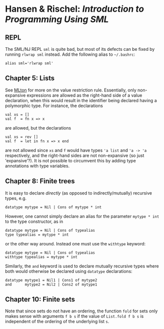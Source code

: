 # Hansen & Rischel: *Introduction to Programming Using SML*

## REPL

The SML/NJ REPL `sml` is quite bad, but most of its defects can be fixed by running `rlwrap sml` instead. Add the following alias to `~/.bashrc`:

    alias sml='rlwrap sml'


## Chapter 5: Lists

See [MLton](http://mlton.org/ValueRestriction) for more on the value restriction rule. Essentially, only non-expansive expressions are allowed as the right-hand side of a value declaration, when this would result in the identifier being declared having a polymorphic type. For instance, the declarations

    val xs = []
    val f  = fn x => x

are allowed, but the declarations

    val xs = rev []
    val f  = let in fn x => x end

are not allowed since `xs` and `f` would have types `'a list` and `'a -> 'a` respectively, and the right-hand sides are not non-expansive (so just 'expansive'?). It is not possible to circumvent this by adding type annotations with type variables.


## Chapter 8: Finite trees

It is easy to declare *directly* (as opposed to indirectly/mutually) recursive types, e.g.

    datatype mytype = Nil | Cons of mytype * int

However, one cannot simply declare an alias for the parameter `mytype * int` to the type constructor, as in

    datatype mytype = Nil | Cons of typealias
    type typealias = mytype * int

or the other way around. Instead one must use the `withtype` keyword:

    datatype mytype = Nil | Cons of typealias
    withtype typealias = mytype * int

Similarly, the `and` keyword is used to declare mutually recursive types where both would otherwise be declared using `datatype` declarations:

    datatype mytype1 = Nil1 | Cons1 of mytype2
    and      mytype2 = Nil2 | Cons2 of mytype1


## Chapter 10: Finite sets

Note that since sets do not have an ordering, the function `fold` for sets only makes sense with arguments `f b s` if the value of `List.fold f b s` is independent of the ordering of the underlying list `s`.
